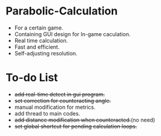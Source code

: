 # Parabolic-Calculation
- For a certain game.
- Containing GUI design for In-game caculation.
- Real time calculation.
- Fast and efficient.
- Self-adjusting resolution.
# To-do List
- ~~add real-time detect in gui program.~~
- ~~set correction for counteracting angle.~~
- manual modification for metrics.
- add thread to main codes.
- ~~add distance modification when counteracted.~~(no need)
- ~~set global shortcut for pending calculation loops.~~
